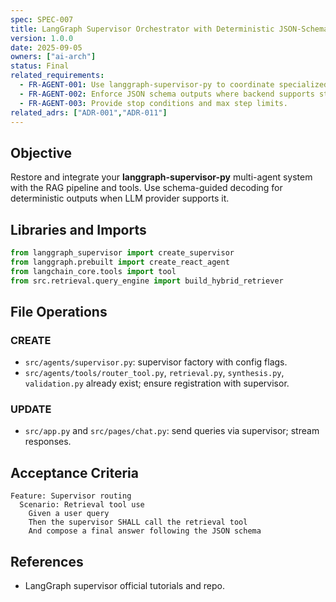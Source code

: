 ```yaml
---
spec: SPEC-007
title: LangGraph Supervisor Orchestrator with Deterministic JSON-Schema Outputs
version: 1.0.0
date: 2025-09-05
owners: ["ai-arch"]
status: Final
related_requirements:
  - FR-AGENT-001: Use langgraph-supervisor-py to coordinate specialized agents.
  - FR-AGENT-002: Enforce JSON schema outputs where backend supports structured decoding.
  - FR-AGENT-003: Provide stop conditions and max step limits.
related_adrs: ["ADR-001","ADR-011"]
---
```



## Objective

Restore and integrate your **langgraph-supervisor-py** multi-agent system with the RAG pipeline and tools. Use schema-guided decoding for deterministic outputs when LLM provider supports it.

## Libraries and Imports

```python
from langgraph_supervisor import create_supervisor
from langgraph.prebuilt import create_react_agent
from langchain_core.tools import tool
from src.retrieval.query_engine import build_hybrid_retriever
```

## File Operations

### CREATE

- `src/agents/supervisor.py`: supervisor factory with config flags.
- `src/agents/tools/router_tool.py`, `retrieval.py`, `synthesis.py`, `validation.py` already exist; ensure registration with supervisor.

### UPDATE

- `src/app.py` and `src/pages/chat.py`: send queries via supervisor; stream responses.

## Acceptance Criteria

```gherkin
Feature: Supervisor routing
  Scenario: Retrieval tool use
    Given a user query
    Then the supervisor SHALL call the retrieval tool
    And compose a final answer following the JSON schema
```

## References

- LangGraph supervisor official tutorials and repo.
